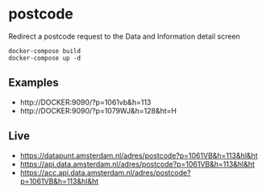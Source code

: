 # postcode
Redirect a postcode request to the Data and Information detail screen

	docker-compose build
	docker-compose up -d

Examples
--------

* http://DOCKER:9090/?p=1061vb&h=113
* http://DOCKER:9090/?p=1079WJ&h=128&ht=H


Live
----

* https://datapunt.amsterdam.nl/adres/postcode?p=1061VB&h=113&hl&ht
* https://api.data.amsterdam.nl/adres/postcode?p=1061VB&h=113&hl&ht
* https://acc.api.data.amsterdam.nl/adres/postcode?p=1061VB&h=113&hl&ht

